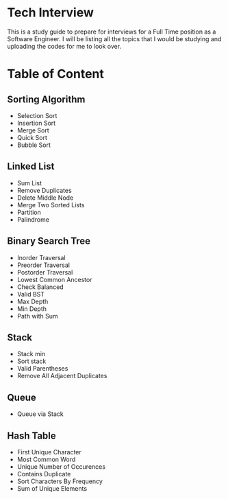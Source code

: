 # Tech Interview

This is a study guide to prepare for interviews for a Full Time position as a Software Engineer. I will be listing all the topics
that I would be studying and uploading the codes for me to look over.


# Table of Content
## Sorting Algorithm
- Selection Sort
- Insertion Sort 
- Merge Sort
- Quick Sort
- Bubble Sort 
## Linked List
- Sum List
- Remove Duplicates
- Delete Middle Node
- Merge Two Sorted Lists
- Partition
- Palindrome
## Binary Search Tree
- Inorder Traversal
- Preorder Traversal
- Postorder Traversal
- Lowest Common Ancestor
- Check Balanced
- Valid BST
- Max Depth
- Min Depth
- Path with Sum
## Stack
- Stack min
- Sort stack
- Valid Parentheses
- Remove All Adjacent Duplicates
## Queue
- Queue via Stack
## Hash Table
- First Unique Character
- Most Common Word
- Unique Number of Occurences
- Contains Duplicate
- Sort Characters By Frequency
- Sum of Unique Elements
